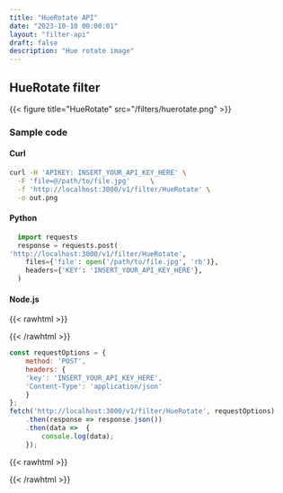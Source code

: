 ```yaml
---
title: "HueRotate API"
date: "2023-10-10 00:00:01"
layout: "filter-api"
draft: false
description: "Hue rotate image"
---
```




## HueRotate filter

{{< figure title="HueRotate" src="/filters/huerotate.png"  >}}

### Sample code

#### Curl

```bash
curl -H 'APIKEY: INSERT_YOUR_API_KEY_HERE' \
  -F 'file=@/path/to/file.jpg'     \
  -f 'http://localhost:3000/v1/filter/HueRotate' \
  -o out.png

```

#### Python

```python
  import requests
  response = requests.post(
'http://localhost:3000/v1/filter/HueRotate',
    files={'file': open('/path/to/file.jpg', 'rb')},
    headers={'KEY': 'INSERT_YOUR_API_KEY_HERE'},
  )
```

#### Node.js

{{< rawhtml >}}
 <div class='editable' onClick="this.contentEditable='true';">
{{< /rawhtml >}}

```node.js
const requestOptions = {
    method: 'POST',
    headers: {
    'key': 'INSERT_YOUR_API_KEY_HERE',
    'Content-Type': 'application/json'
    }
};
fetch('http://localhost:3000/v1/filter/HueRotate', requestOptions)
    .then(response => response.json())
    .then(data =>  {
		console.log(data);
    }); 
```

{{< rawhtml >}}
 </div>
{{< /rawhtml >}}



